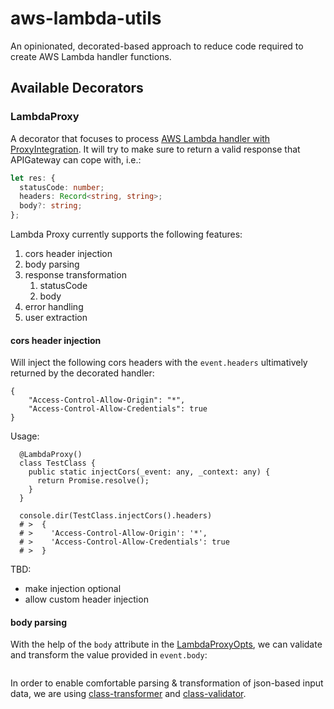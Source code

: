 # aws-lambda-utils

An opinionated, decorated-based approach to reduce code required to create AWS Lambda handler functions.

## Available Decorators

### LambdaProxy

A decorator that focuses to process [AWS Lambda handler with ProxyIntegration](https://docs.aws.amazon.com/apigateway/latest/developerguide/http-api-develop-integrations-lambda.html).
It will try to make sure to return a valid response that APIGateway can cope with, i.e.:

```typescript
let res: {
  statusCode: number;
  headers: Record<string, string>;
  body?: string;
};
```

Lambda Proxy currently supports the following features:

1. cors header injection
1. body parsing
1. response transformation
   1. statusCode
   1. body
1. error handling
1. user extraction

#### cors header injection

Will inject the following cors headers with the `event.headers` ultimatively returned by the decorated handler:

```
{
    "Access-Control-Allow-Origin": "*",
    "Access-Control-Allow-Credentials": true
}
```

Usage:

```
  @LambdaProxy()
  class TestClass {
    public static injectCors(_event: any, _context: any) {
      return Promise.resolve();
    }
  }

  console.dir(TestClass.injectCors().headers)
  # >  {
  # >    'Access-Control-Allow-Origin': '*',
  # >    'Access-Control-Allow-Credentials': true
  # >  }
```

TBD:

- make injection optional
- allow custom header injection

#### body parsing

With the help of the `body` attribute in the [LambdaProxyOpts](src/decorators/lambda-proxy/index.ts),
we can validate and transform the value provided in `event.body`:

```typescript

```

In order to enable comfortable parsing & transformation of json-based input data,
we are using [class-transformer](https://github.com/typestack/class-transformer) and [class-validator](https://github.com/typestack/class-validator).
